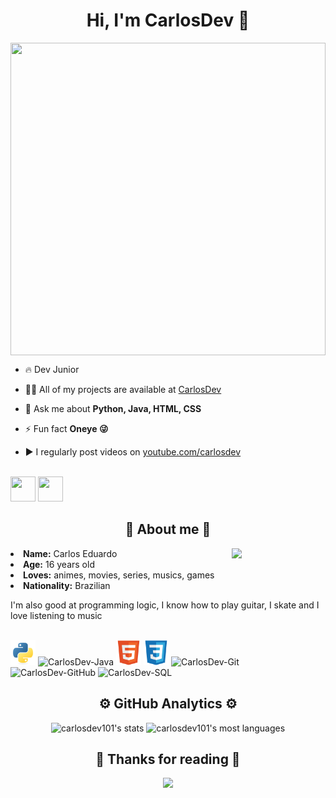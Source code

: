 <h1 align="center">Hi, I'm CarlosDev 👋</h1>

<img src= "https://64.media.tumblr.com/5762f6ce11eddded612602b01488156f/0e8da05b95451d6a-52/s640x960/d66e735a021582e5d1b3222e5c322faf0868a6c7.gifv" width="100%" height="500px" align="center">

- 🔥 Dev Junior 

- 👨‍💻 All of my projects are available at [CarlosDev](https://github.com/CarlosDev101)

- 💬 Ask me about **Python, Java, HTML, CSS**

- ⚡ Fun fact **Oneye 😜**

- ▶️ I regularly post videos on [youtube.com/carlosdev](https://www.youtube.com/channel/UC6YLQsrK7aYpA2LgbVOmYiQ)
<br><br>
<div align="left">
  <a href="https://www.youtube.com/channel/UC6YLQsrK7aYpA2LgbVOmYiQ" target="_blank"><img height="40" width="40" src="https://multarte.com.br/wp-content/uploads/2020/04/youtube_logo.png"></a>
  <a href="https://discord.com/users/653373680776380461" target="_blank"><img height="40" width="40" src="https://d33wubrfki0l68.cloudfront.net/7f988ede7749e1e355b9faef32c66c4b0b13ee87/a9900/assets/images/tool-icons/discord.png"></a>
</div>

<div>
<h2 align="center"> 🐺 About me 🐺 </h2>
<img src="https://64.media.tumblr.com/db0d89c0286618f216dc0188f1d8daed/d51482178c06e3e4-cd/s400x600/50c72814b38d524a3c47a8cc183db7181b9f2e62.gifv"  width="150px" align="right">
<li>
  <b>Name:</b> Carlos Eduardo
</li>
<li>
  <b>Age:</b> 16 years old
</li>
<li>
<b>Loves:</b> animes, movies, series, musics, games
</li>
<li>
<b>Nationality:</b> Brazilian
</li>
</div>

I'm also good at programming logic, I know how to play guitar, I skate and I love listening to music
<div style="display: inline_block"><br>
  <img  alt="CarlosDev-Python" height="40" width="40" src="https://raw.githubusercontent.com/devicons/devicon/master/icons/python/python-original.svg">
  <img  alt="CarlosDev-Java" height="40" width="40" src="https://th.bing.com/th/id/R.2ebcc816698b99a4161299534445dd02?rik=F5u5EFRfzveRpw&riu=http%3a%2f%2fcheckpoint-it.hu%2f_media%2fimg%2fsmall%2ficons8-java-480.png&ehk=4bCNLeQJRMzHfk6uWAJR%2bq02OEnL%2fqQguYJBmz3TsPw%3d&risl=&pid=ImgRaw&r=0&sres=1&sresct=1"> 
  <img  alt="CarlosDev-HTML" height="40" width="40" src="https://raw.githubusercontent.com/devicons/devicon/master/icons/html5/html5-original.svg">
  <img  alt="CarlosDev-CSS" height="40" width="40" src="https://raw.githubusercontent.com/devicons/devicon/master/icons/css3/css3-original.svg">
  <img  alt="CarlosDev-Git" height="40" width="40" src="https://th.bing.com/th/id/R.5dad01124c25d19c78aa763d94c6c3ee?rik=O6yFxpwCtIymFA&pid=ImgRaw&r=0">
  <img  alt="CarlosDev-GitHub" height="40" width="40" src="https://th.bing.com/th/id/R.2026177e53f54db9f2f5bd4301710889?rik=Y0wZcc7tCGgq8A&pid=ImgRaw&r=0">
  <img  alt="CarlosDev-SQL" height="40" width="40" src="https://www.freepnglogos.com/uploads/logo-mysql-png/logo-mysql-mysql-logo-png-images-are-download-crazypng-21.png">
  <p align="left">
</div>

<h2 align="center">⚙️ GitHub Analytics ⚙️</h2>

<p align="center">
<img width="380em" src="https://github-readme-stats.vercel.app/api?username=carlosdev101&show_icons=true&theme=vision-friendly-dark" alt="carlosdev101's stats"/>
<img width="380em" src="https://github-readme-stats.vercel.app/api/top-langs/?username=carlosdev101&layout=compact&theme=vision-friendly-dark" alt="carlosdev101's most languages"/>
</p>
<h2 align="center">💖 Thanks for reading 💖</h2>
<div align="center">
<img src="https://64.media.tumblr.com/6f39ded11d4329bfed449e7540d9e231/d21d6c5b55e98c08-82/s500x750/57f4d37c782f0b528e9d929fc8793d1b8e65086d.gifv">
</div>



